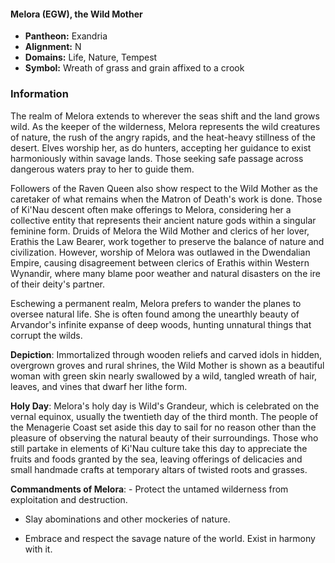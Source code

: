 #### Melora (EGW), the Wild Mother
- **Pantheon:** Exandria
- **Alignment:** N
- **Domains:** Life, Nature, Tempest
- **Symbol:** Wreath of grass and grain affixed to a crook
### Information

The realm of Melora extends to wherever the seas shift and the land grows wild. As the keeper of the wilderness, Melora represents the wild creatures of nature, the rush of the angry rapids, and the heat-heavy stillness of the desert. Elves worship her, as do hunters, accepting her guidance to exist harmoniously within savage lands. Those seeking safe passage across dangerous waters pray to her to guide them.

Followers of the Raven Queen also show respect to the Wild Mother as the caretaker of what remains when the Matron of Death's work is done. Those of Ki'Nau descent often make offerings to Melora, considering her a collective entity that represents their ancient nature gods within a singular feminine form. Druids of Melora the Wild Mother and clerics of her lover, Erathis the Law Bearer, work together to preserve the balance of nature and civilization. However, worship of Melora was outlawed in the Dwendalian Empire, causing disagreement between clerics of Erathis within Western Wynandir, where many blame poor weather and natural disasters on the ire of their deity's partner.

Eschewing a permanent realm, Melora prefers to wander the planes to oversee natural life. She is often found among the unearthly beauty of Arvandor's infinite expanse of deep woods, hunting unnatural things that corrupt the wilds.

**Depiction**: Immortalized through wooden reliefs and carved idols in hidden, overgrown groves and rural shrines, the Wild Mother is shown as a beautiful woman with green skin nearly swallowed by a wild, tangled wreath of hair, leaves, and vines that dwarf her lithe form.

**Holy Day**: Melora's holy day is Wild's Grandeur, which is celebrated on the vernal equinox, usually the twentieth day of the third month. The people of the Menagerie Coast set aside this day to sail for no reason other than the pleasure of observing the natural beauty of their surroundings. Those who still partake in elements of Ki'Nau culture take this day to appreciate the fruits and foods granted by the sea, leaving offerings of delicacies and small handmade crafts at temporary altars of twisted roots and grasses.

**Commandments of Melora**: - Protect the untamed wilderness from exploitation and destruction.

- Slay abominations and other mockeries of nature.

- Embrace and respect the savage nature of the world. Exist in harmony with it.